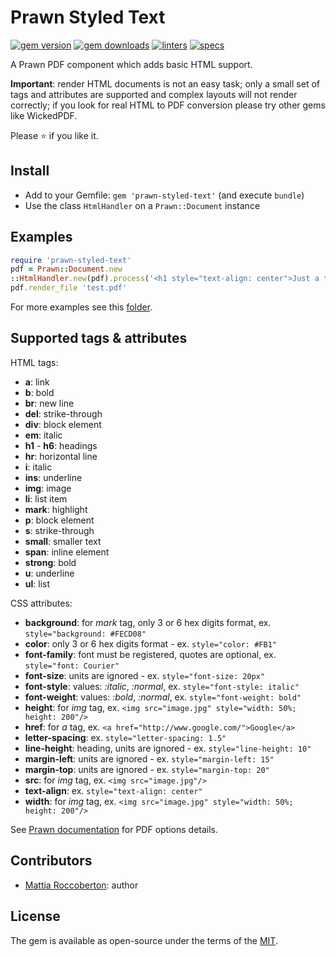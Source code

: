 # Prawn Styled Text
[![gem version](https://badge.fury.io/rb/prawn-styled-text.svg)](https://badge.fury.io/rb/prawn-styled-text)
[![gem downloads](https://badgen.net/rubygems/dt/prawn-styled-text)](https://rubygems.org/gems/prawn-styled-text)
[![linters](https://github.com/blocknotes/prawn-styled-text/actions/workflows/linters.yml/badge.svg)](https://github.com/blocknotes/prawn-styled-text/actions/workflows/linters.yml)
[![specs](https://github.com/blocknotes/prawn-styled-text/actions/workflows/specs.yml/badge.svg)](https://github.com/blocknotes/prawn-styled-text/actions/workflows/specs.yml)

A Prawn PDF component which adds basic HTML support.

**Important**: render HTML documents is not an easy task; only a small set of tags and attributes are supported and complex layouts will not render correctly; if you look for real HTML to PDF conversion please try other gems like WickedPDF.

Please :star: if you like it.

## Install

- Add to your Gemfile: `gem 'prawn-styled-text'` (and execute `bundle`)
- Use the class `HtmlHandler` on a `Prawn::Document` instance

## Examples

```ruby
require 'prawn-styled-text'
pdf = Prawn::Document.new
::HtmlHandler.new(pdf).process('<h1 style="text-align: center">Just a test</h1>')
pdf.render_file 'test.pdf'
```

For more examples see this [folder](https://github.com/blocknotes/prawn-styled-text/tree/master/examples).

## Supported tags & attributes

HTML tags:

- **a**: link
- **b**: bold
- **br**: new line
- **del**: strike-through
- **div**: block element
- **em**: italic
- **h1** - **h6**: headings
- **hr**: horizontal line
- **i**: italic
- **ins**: underline
- **img**: image
- **li**: list item
- **mark**: highlight
- **p**: block element
- **s**: strike-through
- **small**: smaller text
- **span**: inline element
- **strong**: bold
- **u**: underline
- **ul**: list

CSS attributes:

- **background**: for *mark* tag, only 3 or 6 hex digits format, ex. `style="background: #FECD08"`
- **color**: only 3 or 6 hex digits format - ex. `style="color: #FB1"`
- **font-family**: font must be registered, quotes are optional, ex. `style="font: Courier"`
- **font-size**: units are ignored - ex. `style="font-size: 20px"`
- **font-style**: values: *:italic*, *:normal*, ex. `style="font-style: italic"`
- **font-weight**: values: *:bold*, *:normal*, ex. `style="font-weight: bold"`
- **height**: for *img* tag, ex. `<img src="image.jpg" style="width: 50%; height: 200"/>`
- **href**: for *a* tag, ex. `<a href="http://www.google.com/">Google</a>`
- **letter-spacing**: ex. `style="letter-spacing: 1.5"`
- **line-height**: heading, units are ignored - ex. `style="line-height: 10"`
- **margin-left**: units are ignored - ex. `style="margin-left: 15"`
- **margin-top**: units are ignored - ex. `style="margin-top: 20"`
- **src**: for *img* tag, ex. `<img src="image.jpg"/>`
- **text-align**: ex. `style="text-align: center"`
- **width**: for *img* tag, ex. `<img src="image.jpg" style="width: 50%; height: 200"/>`

See [Prawn documentation](https://github.com/prawnpdf/prawn-table#documentation) for PDF options details.

## Contributors

- [Mattia Roccoberton](https://www.blocknot.es): author

## License

The gem is available as open-source under the terms of the [MIT](LICENSE.txt).
